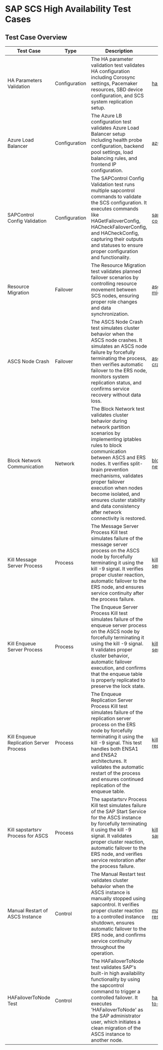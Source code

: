 # SAP SCS High Availability Test Cases

## Test Case Overview

| Test Case                    | Type          | Description                                                                                                                                                                   | More Info                                                                                                       |
|------------------------------|---------------|-------------------------------------------------------------------------------------------------------------------------------------------------------------------------------|-----------------------------------------------------------------------------------------------------------------|
| HA Parameters Validation     | Configuration | The HA parameter validation test validates HA configuration including Corosync settings, Pacemaker resources, SBD device configuration, and SCS system replication setup.  | [ha-config.yml](../src/roles/ha_scs/tasks/ha-config.yml)                                                        |
| Azure Load Balancer | Configuration |  The Azure LB configuration test validates Azure Load Balancer setup including health probe configuration, backend pool settings, load balancing rules, and frontend IP configuration. | [azure-lb.yml](../src/roles/ha_scs/tasks/azure-lb.yml) |
| SAPControl Config Validation | Configuration | The SAPControl Config Validation test runs multiple sapcontrol commands to validate the SCS configuration. It executes commands like HAGetFailoverConfig, HACheckFailoverConfig, and HACheckConfig, capturing their outputs and statuses to ensure proper configuration and functionality. | [sapcontrol-config.yml](../src/roles/ha_scs/tasks/sapcontrol-config.yml) |
| Resource Migration           | Failover      | The Resource Migration test validates planned failover scenarios by controlling resource movement between SCS nodes, ensuring proper role changes and data synchronization. | [ascs-migration.yml](../src/roles/ha_scs/tasks/ascs-migration.yml)                                        |
| ASCS Node Crash              | Failover      | The ASCS Node Crash test simulates cluster behavior when the ASCS node crashes. It simulates an ASCS node failure by forcefully terminating the process, then verifies automatic failover to the ERS node, monitors system replication status, and confirms service recovery without data loss. | [ascs-node-crash.yml](../src/roles/ha_scs/tasks/ascs-node-crash.yml) |
| Block Network Communication  | Network       | The Block Network test validates cluster behavior during network partition scenarios by implementing iptables rules to block communication between ASCS and ERS nodes. It verifies split-brain prevention mechanisms, validates proper failover execution when nodes become isolated, and ensures cluster stability and data consistency after network connectivity is restored. | [block-network.yml](../src/roles/ha_scs/tasks/block-network.yml) |
| Kill Message Server Process  | Process       | The Message Server Process Kill test simulates failure of the message server process on the ASCS node by forcefully terminating it using the kill -9 signal. It verifies proper cluster reaction, automatic failover to the ERS node, and ensures service continuity after the process failure. | [kill-message-server.yml](../src/roles/ha_scs/tasks/kill-message-server.yml) |
| Kill Enqueue Server Process  | Process       | The Enqueue Server Process Kill test simulates failure of the enqueue server process on the ASCS node by forcefully terminating it using the kill -9 signal. It validates proper cluster behavior, automatic failover execution, and confirms that the enqueue table is properly replicated to preserve the lock state. | [kill-enqueue-server.yml](../src/roles/ha_scs/tasks/kill-enqueue-server.yml) |
| Kill Enqueue Replication Server Process | Process | The Enqueue Replication Server Process Kill test simulates failure of the replication server process on the ERS node by forcefully terminating it using the kill -9 signal. This test handles both ENSA1 and ENSA2 architectures. It validates the automatic restart of the process and ensures continued replication of the enqueue table. | [kill-enqueue-replication.yml](../src/roles/ha_scs/tasks/kill-enqueue-replication.yml) |
| Kill sapstartsrv Process for ASCS | Process | The sapstartsrv Process Kill test simulates failure of the SAP Start Service for the ASCS instance by forcefully terminating it using the kill -9 signal. It validates proper cluster reaction, automatic failover to the ERS node, and verifies service restoration after the process failure. | [kill-sapstartsrv.yml](../src/roles/ha_scs/tasks/kill-sapstartsrv.yml) |
| Manual Restart of ASCS Instance | Control | The Manual Restart test validates cluster behavior when the ASCS instance is manually stopped using sapcontrol. It verifies proper cluster reaction to a controlled instance shutdown, ensures automatic failover to the ERS node, and confirms service continuity throughout the operation. | [manual-restart.yml](../src/roles/ha_scs/tasks/manual-restart.yml) |
| HAFailoverToNode Test | Control | The HAFailoverToNode test validates SAP's built-in high availability functionality by using the sapcontrol command to trigger a controlled failover. It executes 'HAFailoverToNode' as the SAP administrator user, which initiates a clean migration of the ASCS instance to another node. | [ha-failover-to-node.yml](../src/roles/ha_scs/tasks/ha-failover-to-node.yml) |
